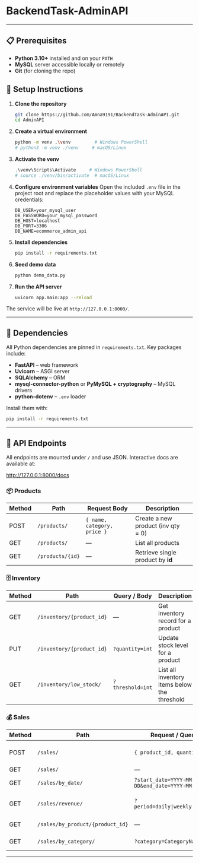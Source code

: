 # BackendTask-AdminAPI
---

## 📋 Prerequisites

* **Python 3.10+** installed and on your `PATH`
* **MySQL** server accessible locally or remotely
* **Git** (for cloning the repo)

## 🔧 Setup Instructions

1. **Clone the repository**

   ```bash
   git clone https://github.com/Amna9191/BackendTask-AdminAPI.git
   cd AdminAPI
   ```

2. **Create a virtual environment**

   ```bash
   python -m venv .\venv         # Windows PowerShell
   # python3 -m venv ./venv     # macOS/Linux
   ```

3. **Activate the venv**

   ```powershell
   .\venv\Scripts\Activate     # Windows PowerShell
   # source ./venv/bin/activate  # macOS/Linux
   ```

4. **Configure environment variables**
   Open the included `.env` file in the project root and replace the placeholder values with your MySQL credentials:

   ```dotenv
   DB_USER=your_mysql_user
   DB_PASSWORD=your_mysql_password
   DB_HOST=localhost
   DB_PORT=3306
   DB_NAME=ecommerce_admin_api
   ```

5. **Install dependencies**

   ```bash
   pip install -r requirements.txt
   ```

6. **Seed demo data**

   ```bash
   python demo_data.py
   ```

7. **Run the API server**

   ```bash
   uvicorn app.main:app --reload
   ```

The service will be live at `http://127.0.0.1:8000/`.

---

## 🧩 Dependencies

All Python dependencies are pinned in `requirements.txt`. Key packages include:

* **FastAPI** – web framework
* **Uvicorn** – ASGI server
* **SQLAlchemy** – ORM
* **mysql-connector-python** or **PyMySQL + cryptography** – MySQL drivers
* **python-dotenv** – `.env` loader

Install them with:

```bash
pip install -r requirements.txt
```

---

## 🚀 API Endpoints

All endpoints are mounted under `/` and use JSON.
Interactive docs are available at:

http://127.0.0.1:8000/docs


### 📦 Products

| Method | Path             | Request Body                | Description                        |
| ------ | ---------------- | --------------------------- | ---------------------------------- |
| POST   | `/products/`     | `{ name, category, price }` | Create a new product (inv qty = 0) |
| GET    | `/products/`     | —                           | List all products                  |
| GET    | `/products/{id}` | —                           | Retrieve single product by **id**  |

### 🗄️ Inventory

| Method | Path                      | Query / Body     | Description                                  |
| ------ | ------------------------- | ---------------- | -------------------------------------------- |
| GET    | `/inventory/{product_id}` | —                | Get inventory record for a product           |
| PUT    | `/inventory/{product_id}` | `?quantity=int`  | Update stock level for a product             |
| GET    | `/inventory/low_stock/`   | `?threshold=int` | List all inventory items below the threshold |

### 💰 Sales

| Method | Path                             | Request / Query Params                       | Description                                    |
| ------ | -------------------------------- | -------------------------------------------- | ---------------------------------------------- |
| POST   | `/sales/`                        | `{ product_id, quantity }`                   | Create a sale (decrements inventory)           |
| GET    | `/sales/`                        | —                                            | List all sales                                 |
| GET    | `/sales/by_date/`                | `?start_date=YYYY-MM-DD&end_date=YYYY-MM-DD` | List sales in the given date range             |
| GET    | `/sales/revenue/`                | `?period=daily\|weekly\|monthly\|annual`     | Revenue summary grouped by day/week/month/year |
| GET    | `/sales/by_product/{product_id}` | —                                            | Sales history for a specific product           |
| GET    | `/sales/by_category/`            | `?category=CategoryName`                     | Sales history for a specific category          |

---


